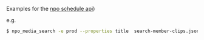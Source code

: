 Examples for the [npo schedule  api](https://rs.poms.omroep.nl/v1/docs/api/#!/media/find_2))

e.g.
```bash
$ npo_media_search -e prod --properties title  search-member-clips.json | jq . | head -100
```
